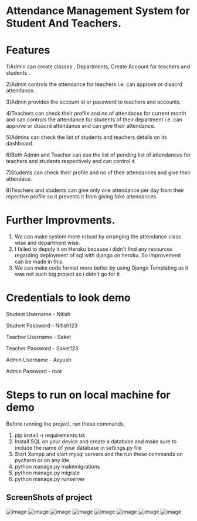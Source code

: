 # Attendance Management System for Student And Teachers.

# Features
1)Admin can create classes , Departments, Create Account for teachers and students .

2)Admin controls the attendance for teachers i.e. can approve or disacrd attendance.

3)Admin provides the account id or password to teachers and accounts.

4)Teachers can check their profile and no of attendaces for current month and can controls the attendance for students of their department i.e. can approve or disacrd attendance
  and can give their attendance.
  
5)Admins can check the list of students and teachers details on its dashboard.

6)Both Admin and Teacher can see the list of pending list of attendances for teachers and students respectively and can control it.

7)Students can check their profile and no of their attendances and give their attendace.

8)Teachers and students can give only one attendance per day from their repective profile so it prevents it from giving fake attendances.

# Further Improvments.
1) We can make system more robust by arranging the attendance class wise and department wise.
2) I failed to depoly it on Heroku because i didn't find any resources regarding deployment of sql with django on heroku. So improvement can be made in this.
3) We can make code format more better by using Django Templating as it was not such big project so i didn't go for it

# Credentials to look demo
  Student Username - Nitish 
  
  Student Password - Nitish123
 
  Teacher Username - Saket
  
  Teacher Password - Saket123
   
  Admin Username - Aayush
  
  Admin Password - root
 
 # Steps to run on local machine for demo

Before running the project, run these commands,

1) pip install -r requirements.txt
2) Install SQL on your device and create a database and make sure to include the name of your database in settings.py file
3) Start Xampp and start mysql servers and the run these commands on pycharm or on any ide.
5) python manage.py makemigrations
6) python manage.py migrate
7) python manage.py runserver

## ScreenShots of project
![image](https://user-images.githubusercontent.com/68737300/132113059-467a163c-14b2-4e81-a65c-69c3aec38ae4.png)
![image](https://user-images.githubusercontent.com/68737300/132103269-145547c8-2a99-4fac-aaf7-f2541faec13e.png)
![image](https://user-images.githubusercontent.com/68737300/132103023-420cb979-4d07-4952-b059-58f3ef945fae.png)
![image](https://user-images.githubusercontent.com/68737300/132103084-5cc6c1b6-d1b9-4ac8-a45c-dd527770531c.png)
![image](https://user-images.githubusercontent.com/68737300/132103108-eaa6f8cd-4891-4950-838a-2fb29da14d2e.png)
![image](https://user-images.githubusercontent.com/68737300/132103142-fdbfb66a-eeab-49a0-8b90-84ada25a1e35.png)
![image](https://user-images.githubusercontent.com/68737300/132103151-c48e1553-3034-4532-9d86-2f5c429f194f.png)
![image](https://user-images.githubusercontent.com/68737300/132103182-7a478d0a-75db-4806-a0a8-98c59932bcf3.png)

